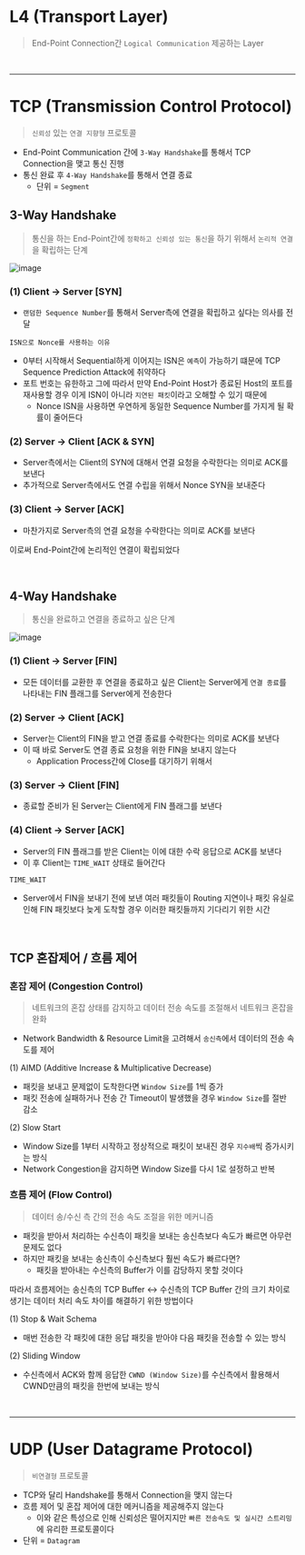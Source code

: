 # L4 (Transport Layer)
> End-Point Connection간 `Logical Communication` 제공하는 Layer

<br>
<hr>

# TCP (Transmission Control Protocol)
> `신뢰성` 있는 `연결 지향형` 프로토콜
- End-Point Communication 간에 `3-Way Handshake`를 통해서 TCP Connection을 맺고 통신 진행
- 통신 완료 후 `4-Way Handshake`를 통해서 연결 종료
  - 단위 = `Segment`

## 3-Way Handshake

> 통신을 하는 End-Point간에 `정확하고 신뢰성 있는 통신`을 하기 위해서 `논리적 연결`을 확립하는 단계

![image](https://github.com/sjiwon/wanted-pre-onboarding-challenge-be-task-July/assets/51479381/44cd1603-d1fc-4c48-9d3a-27976a2e3657)


### (1) Client -> Server [SYN]
- `랜덤한 Sequence Number`를 통해서 Server측에 연결을 확립하고 싶다는 의사를 전달

 `ISN으로 Nonce를 사용하는 이유`
- 0부터 시작해서 Sequential하게 이어지는 ISN은 `예측`이 가능하기 떄문에 TCP Sequence Prediction Attack에 취약하다
- 포트 번호는 유한하고 그에 따라서 만약 End-Point Host가 종료된 Host의 포트를 재사용할 경우 이게 ISN이 아니라 `지연된 패킷`이라고 오해할 수 있기 때문에
  - Nonce ISN을 사용하면 우연하게 동일한 Sequence Number를 가지게 될 확률이 줄어든다

### (2) Server -> Client [ACK & SYN]
- Server측에서는 Client의 SYN에 대해서 연결 요청을 수락한다는 의미로 ACK를 보낸다
- 추가적으로 Server측에서도 연결 수립을 위해서 Nonce SYN을 보내준다
 
### (3) Client -> Server [ACK]
- 마찬가지로 Server측의 연결 요청을 수락한다는 의미로 ACK를 보낸다

이로써 End-Point간에 논리적인 연결이 확립되었다

<br>

## 4-Way Handshake

> 통신을 완료하고 연결을 종료하고 싶은 단계

![image](https://github.com/sjiwon/wanted-pre-onboarding-challenge-be-task-July/assets/51479381/dd858bf7-7e62-4078-97b8-9371616a9155)

### (1) Client -> Server [FIN]
- 모든 데이터를 교환한 후 연결을 종료하고 싶은 Client는 Server에게 `연결 종료`를 나타내는 FIN 플래그를 Server에게 전송한다

### (2) Server -> Client [ACK]
- Server는 Client의 FIN을 받고 연결 종료를 수락한다는 의미로 ACK를 보낸다
- 이 때 바로 Server도 연결 종료 요청을 위한 FIN을 보내지 않는다
  - Application Process간에 Close를 대기하기 위해서

### (3) Server -> Client [FIN]
- 종료할 준비가 된 Server는 Client에게 FIN 플래그를 보낸다
 
### (4) Client -> Server [ACK]
- Server의 FIN 플래그를 받은 Client는 이에 대한 수락 응답으로 ACK를 보낸다
- 이 후 Client는 `TIME_WAIT` 상태로 들어간다

`TIME_WAIT`
- Server에서 FIN을 보내기 전에 보낸 여러 패킷들이 Routing 지연이나 패킷 유실로 인해 FIN 패킷보다 늦게 도착할 경우 이러한 패킷들까지 기다리기 위한 시간


<br>

## TCP 혼잡제어 / 흐름 제어
### 혼잡 제어 (Congestion Control)

> 네트워크의 혼잡 상태를 감지하고 데이터 전송 속도를 조절해서 네트워크 혼잡을 완화
- Network Bandwidth & Resource Limit을 고려해서 `송신측`에서 데이터의 전송 속도를 제어

(1) AIMD (Additive Increase & Multiplicative Decrease)
- 패킷을 보내고 문제없이 도착한다면 `Window Size`를 1씩 증가
- 패킷 전송에 실패하거나 전송 간 Timeout이 발생했을 경우 `Window Size`를 절반 감소

(2) Slow Start
- Window Size를 1부터 시작하고 정상적으로 패킷이 보내진 경우 `지수배`씩 증가시키는 방식
- Network Congestion을 감지하면 Window Size를 다시 1로 설정하고 반복


### 흐름 제어 (Flow Control)

> 데이터 송/수신 측 간의 전송 속도 조절을 위한 메커니즘
- 패킷을 받아서 처리하는 수신측이 패킷을 보내는 송신측보다 속도가 빠르면 아무런 문제도 없다
- 하지만 패킷을 보내는 송신측이 수신측보다 훨씬 속도가 빠르다면?
  - 패킷을 받아내는 수신측의 Buffer가 이를 감당하지 못할 것이다

따라서 흐름제어는 송신측의 TCP Buffer <-> 수신측의 TCP Buffer 간의 크기 차이로 생기는 데이터 처리 속도 차이를 해결하기 위한 방법이다

(1) Stop & Wait Schema
- 매번 전송한 각 패킷에 대한 응답 패킷을 받아야 다음 패킷을 전송할 수 있는 방식

(2) Sliding Window
- 수신측에서 ACK와 함께 응답한 `CWND (Window Size)`를 수신측에서 활용해서 CWND만큼의 패킷을 한번에 보내는 방식

<br>
<hr>

# UDP (User Datagrame Protocol)

> `비연결형` 프로토콜
- TCP와 달리 Handshake를 통해서 Connection을 맺지 않는다
- 흐름 제어 및 혼잡 제어에 대한 메커니즘을 제공해주지 않는다
  - 이와 같은 특성으로 인해 신뢰성은 떨어지지만 `빠른 전송속도 및 실시간 스트리밍`에 유리한 프로토콜이다
- 단위 = `Datagram`

